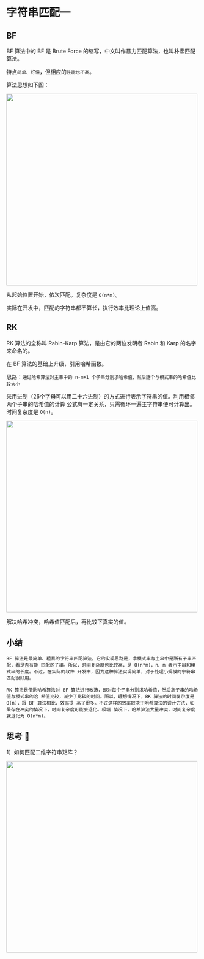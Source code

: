 # 字符串匹配一

## BF

BF 算法中的 BF 是 Brute Force 的缩写，中文叫作暴力匹配算法，也叫朴素匹配算法。

特点`简单、好懂`，但相应的`性能也不高`。

算法思想如下图：

<img src="https://static001.geekbang.org/resource/image/f3/a2/f36fed972a5bdc75331d59c36eb15aa2.jpg" width=500>

从起始位置开始，依次匹配。复杂度是 `O(n*m)`。

实际在开发中，匹配的字符串都不算长，执行效率比理论上值高。

## RK

RK 算法的全称叫 Rabin-Karp 算法，是由它的两位发明者 Rabin 和 Karp 的名字来命名的。

在 BF 算法的基础上升级，引用哈希函数。

思路：`通过哈希算法对主串中的 n-m+1 个子串分别求哈希值，然后逐个与模式串的哈希值比较大小`

采用进制（26个字母可以用二十六进制）的方式进行表示字符串的值。利用相邻两个子串的哈希值的计算
公式有一定关系，只需循环一遍主字符串便可计算出。时间复杂度是 `O(n)`。

<img src="https://static001.geekbang.org/resource/image/f9/f5/f99c16f2f899d19935567102c59661f5.jpg" width=500>

解决哈希冲突，哈希值匹配后，再比较下真实的值。

## 小结

`BF 算法是最简单、粗暴的字符串匹配算法，它的实现思路是，拿模式串与主串中是所有子串匹配，看是否有能
匹配的子串。所以，时间复杂度也比较高，是 O(n*m)，n、m 表示主串和模式串的长度。不过，在实际的软件
开发中，因为这种算法实现简单，对于处理小规模的字符串匹配很好用。`

`RK 算法是借助哈希算法对 BF 算法进行改造，即对每个子串分别求哈希值，然后拿子串的哈希值与模式串的哈
希值比较，减少了比较的时间。所以，理想情况下，RK 算法的时间复杂度是 O(n)，跟 BF 算法相比，效率提
高了很多。不过这样的效率取决于哈希算法的设计方法，如果存在冲突的情况下，时间复杂度可能会退化。极端
情况下，哈希算法大量冲突，时间复杂度就退化为 O(n*m)。`

## 思考 🤔

1）如何匹配二维字符串矩阵？

<img src="https://static001.geekbang.org/resource/image/00/c9/00c353326466a8ce4e790e36924704c9.jpg" width=500>

